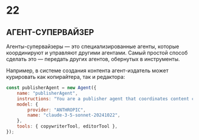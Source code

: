 # 22
## АГЕНТ-СУПЕРВАЙЗЕР

Агенты-супервайзеры — это специализированные агенты, которые координируют и управляют другими агентами.
Самый простой способ сделать это — передать других агентов, обернутых в инструменты.

Например, в системе создания контента агент-издатель может курировать как копирайтера, так и редактора:

```javascript
const publisherAgent = new Agent({
    name: "publisherAgent",
    instructions: "You are a publisher agent that coordinates content creation. First call the copywriter for initial content, then the editor for refinement.",
    model: {
        provider: "ANTHROPIC",
        name: "claude-3-5-sonnet-20241022",
    },
    tools: { copywriterTool, editorTool },
});
```